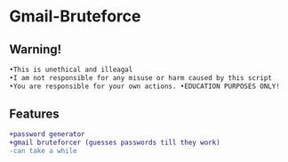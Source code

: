# Gmail-Bruteforce

## Warning!
```diff
•This is unethical and illeagal
•I am not responsible for any misuse or harm caused by this script
•You are responsible for your own actions. •EDUCATION PURPOSES ONLY!
```

## Features
```diff
+password generator
+gmail bruteforcer (guesses passwords till they work)
-can take a while
```

